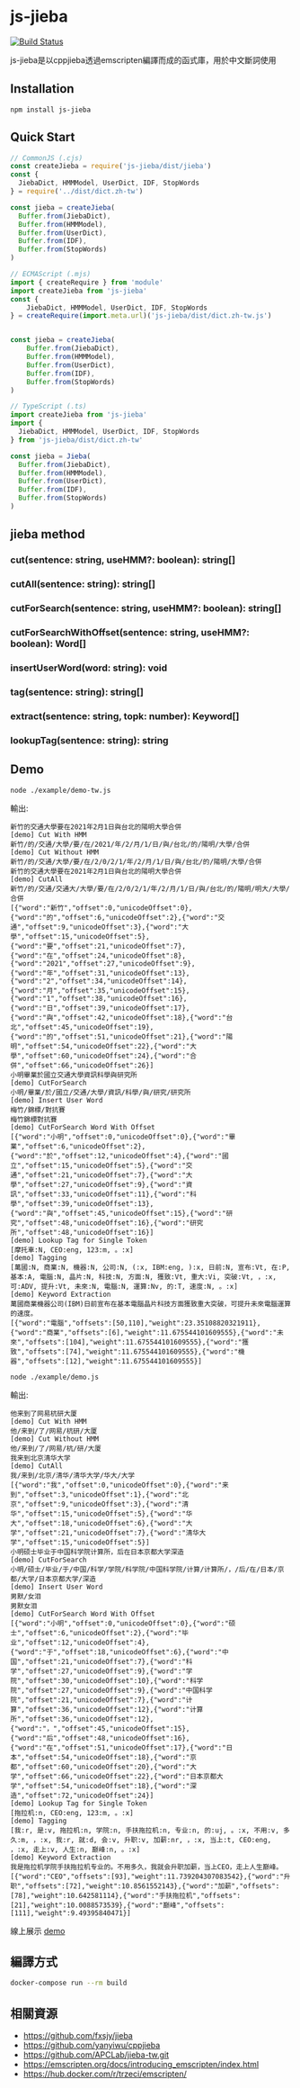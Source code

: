 # js-jieba

[![Build Status](https://travis-ci.org/josudoey/js-jieba.svg?branch=master)](https://travis-ci.org/josudoey/js-jieba)

js-jieba是以cppjieba透過emscripten編譯而成的函式庫，用於中文斷詞使用


## Installation
```
npm install js-jieba
```

## Quick Start

```cjs
// CommonJS (.cjs)
const createJieba = require('js-jieba/dist/jieba')
const {
  JiebaDict, HMMModel, UserDict, IDF, StopWords
} = require('../dist/dict.zh-tw')

const jieba = createJieba(
  Buffer.from(JiebaDict),
  Buffer.from(HMMModel),
  Buffer.from(UserDict),
  Buffer.from(IDF),
  Buffer.from(StopWords)
)
```

```mjs
// ECMAScript (.mjs)
import { createRequire } from 'module'
import createJieba from 'js-jieba'
const {
    JiebaDict, HMMModel, UserDict, IDF, StopWords
} = createRequire(import.meta.url)('js-jieba/dist/dict.zh-tw.js')


const jieba = createJieba(
    Buffer.from(JiebaDict),
    Buffer.from(HMMModel),
    Buffer.from(UserDict),
    Buffer.from(IDF),
    Buffer.from(StopWords)
)
```

```ts
// TypeScript (.ts)
import createJieba from 'js-jieba'
import {
  JiebaDict, HMMModel, UserDict, IDF, StopWords
} from 'js-jieba/dist/dict.zh-tw'

const jieba = Jieba(
  Buffer.from(JiebaDict),
  Buffer.from(HMMModel),
  Buffer.from(UserDict),
  Buffer.from(IDF),
  Buffer.from(StopWords)
)
```

## jieba method

### cut(sentence: string, useHMM?: boolean): string[]
### cutAll(sentence: string): string[]
### cutForSearch(sentence: string, useHMM?: boolean): string[]
### cutForSearchWithOffset(sentence: string, useHMM?: boolean): Word[]
### insertUserWord(word: string): void
### tag(sentence: string): string[]
### extract(sentence: string, topk: number): Keyword[]
### lookupTag(sentence: string): string

## Demo
```
node ./example/demo-tw.js
```

輸出:
```
新竹的交通大學要在2021年2月1日與台北的陽明大學合併
[demo] Cut With HMM
新竹/的/交通/大學/要/在/2021/年/2/月/1/日/與/台北/的/陽明/大學/合併
[demo] Cut Without HMM
新竹/的/交通/大學/要/在/2/0/2/1/年/2/月/1/日/與/台北/的/陽明/大學/合併
新竹的交通大學要在2021年2月1日與台北的陽明大學合併
[demo] CutAll
新竹/的/交通/交通大/大學/要/在/2/0/2/1/年/2/月/1/日/與/台北/的/陽明/明大/大學/合併
[{"word":"新竹","offset":0,"unicodeOffset":0},{"word":"的","offset":6,"unicodeOffset":2},{"word":"交通","offset":9,"unicodeOffset":3},{"word":"大學","offset":15,"unicodeOffset":5},{"word":"要","offset":21,"unicodeOffset":7},{"word":"在","offset":24,"unicodeOffset":8},{"word":"2021","offset":27,"unicodeOffset":9},{"word":"年","offset":31,"unicodeOffset":13},{"word":"2","offset":34,"unicodeOffset":14},{"word":"月","offset":35,"unicodeOffset":15},{"word":"1","offset":38,"unicodeOffset":16},{"word":"日","offset":39,"unicodeOffset":17},{"word":"與","offset":42,"unicodeOffset":18},{"word":"台北","offset":45,"unicodeOffset":19},{"word":"的","offset":51,"unicodeOffset":21},{"word":"陽明","offset":54,"unicodeOffset":22},{"word":"大學","offset":60,"unicodeOffset":24},{"word":"合併","offset":66,"unicodeOffset":26}]
小明畢業於國立交通大學資訊科學與研究所
[demo] CutForSearch
小明/畢業/於/國立/交通/大學/資訊/科學/與/研究/研究所
[demo] Insert User Word
梅竹/錦標/對抗賽
梅竹錦標對抗賽
[demo] CutForSearch Word With Offset
[{"word":"小明","offset":0,"unicodeOffset":0},{"word":"畢業","offset":6,"unicodeOffset":2},{"word":"於","offset":12,"unicodeOffset":4},{"word":"國立","offset":15,"unicodeOffset":5},{"word":"交通","offset":21,"unicodeOffset":7},{"word":"大學","offset":27,"unicodeOffset":9},{"word":"資訊","offset":33,"unicodeOffset":11},{"word":"科學","offset":39,"unicodeOffset":13},{"word":"與","offset":45,"unicodeOffset":15},{"word":"研究","offset":48,"unicodeOffset":16},{"word":"研究所","offset":48,"unicodeOffset":16}]
[demo] Lookup Tag for Single Token
[摩托車:N, CEO:eng, 123:m, 。:x]
[demo] Tagging
[萬國:N, 商業:N, 機器:N, 公司:N, (:x, IBM:eng, ):x, 日前:N, 宣布:Vt, 在:P, 基本:A, 電腦:N, 晶片:N, 科技:N, 方面:N, 獲致:Vt, 重大:Vi, 突破:Vt, ，:x, 可:ADV, 提升:Vt, 未來:N, 電腦:N, 運算:Nv, 的:T, 速度:N, 。:x]
[demo] Keyword Extraction
萬國商業機器公司(IBM)日前宣布在基本電腦晶片科技方面獲致重大突破，可提升未來電腦運算的速度。
[{"word":"電腦","offsets":[50,110],"weight":23.35108820321911},{"word":"商業","offsets":[6],"weight":11.675544101609555},{"word":"未來","offsets":[104],"weight":11.675544101609555},{"word":"獲致","offsets":[74],"weight":11.675544101609555},{"word":"機器","offsets":[12],"weight":11.675544101609555}]
```


```
node ./example/demo.js
```

輸出:

```
他来到了网易杭研大厦
[demo] Cut With HMM
他/来到/了/网易/杭研/大厦
[demo] Cut Without HMM
他/来到/了/网易/杭/研/大厦
我来到北京清华大学
[demo] CutAll
我/来到/北京/清华/清华大学/华大/大学
[{"word":"我","offset":0,"unicodeOffset":0},{"word":"来到","offset":3,"unicodeOffset":1},{"word":"北京","offset":9,"unicodeOffset":3},{"word":"清华","offset":15,"unicodeOffset":5},{"word":"华大","offset":18,"unicodeOffset":6},{"word":"大学","offset":21,"unicodeOffset":7},{"word":"清华大学","offset":15,"unicodeOffset":5}]
小明硕士毕业于中国科学院计算所，后在日本京都大学深造
[demo] CutForSearch
小明/硕士/毕业/于/中国/科学/学院/科学院/中国科学院/计算/计算所/，/后/在/日本/京都/大学/日本京都大学/深造
[demo] Insert User Word
男默/女泪
男默女泪
[demo] CutForSearch Word With Offset
[{"word":"小明","offset":0,"unicodeOffset":0},{"word":"硕士","offset":6,"unicodeOffset":2},{"word":"毕业","offset":12,"unicodeOffset":4},{"word":"于","offset":18,"unicodeOffset":6},{"word":"中国","offset":21,"unicodeOffset":7},{"word":"科学","offset":27,"unicodeOffset":9},{"word":"学院","offset":30,"unicodeOffset":10},{"word":"科学院","offset":27,"unicodeOffset":9},{"word":"中国科学院","offset":21,"unicodeOffset":7},{"word":"计算","offset":36,"unicodeOffset":12},{"word":"计算所","offset":36,"unicodeOffset":12},{"word":"，","offset":45,"unicodeOffset":15},{"word":"后","offset":48,"unicodeOffset":16},{"word":"在","offset":51,"unicodeOffset":17},{"word":"日本","offset":54,"unicodeOffset":18},{"word":"京都","offset":60,"unicodeOffset":20},{"word":"大学","offset":66,"unicodeOffset":22},{"word":"日本京都大学","offset":54,"unicodeOffset":18},{"word":"深造","offset":72,"unicodeOffset":24}]
[demo] Lookup Tag for Single Token
[拖拉机:n, CEO:eng, 123:m, 。:x]
[demo] Tagging
[我:r, 是:v, 拖拉机:n, 学院:n, 手扶拖拉机:n, 专业:n, 的:uj, 。:x, 不用:v, 多久:m, ，:x, 我:r, 就:d, 会:v, 升职:v, 加薪:nr, ，:x, 当上:t, CEO:eng, ，:x, 走上:v, 人生:n, 巅峰:n, 。:x]
[demo] Keyword Extraction
我是拖拉机学院手扶拖拉机专业的。不用多久，我就会升职加薪，当上CEO，走上人生巅峰。
[{"word":"CEO","offsets":[93],"weight":11.739204307083542},{"word":"升职","offsets":[72],"weight":10.8561552143},{"word":"加薪","offsets":[78],"weight":10.642581114},{"word":"手扶拖拉机","offsets":[21],"weight":10.0088573539},{"word":"巅峰","offsets":[111],"weight":9.49395840471}]
```

線上展示 [demo](https://rawcdn.githack.com/josudoey/js-jieba-demo/6fb6687c1fce672d34fb9645882594d7bf5d20a4/dist/index.html)

## 編譯方式

```sh
docker-compose run --rm build
```

## 相關資源
 - https://github.com/fxsjy/jieba
 - https://github.com/yanyiwu/cppjieba
 - https://github.com/APCLab/jieba-tw.git 
 - https://emscripten.org/docs/introducing_emscripten/index.html
 - https://hub.docker.com/r/trzeci/emscripten/

